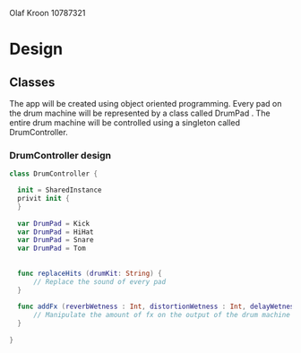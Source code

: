 Olaf Kroon
10787321

# Design

## Classes

The app will be created using object oriented programming. Every pad on the drum machine will be represented by a class called DrumPad . The entire drum machine will be controlled using a singleton called DrumController.

### DrumController design

``` Swift
class DrumController {

  init = SharedInstance
  privit init {
  }
  
  var DrumPad = Kick
  var DrumPad = HiHat
  var DrumPad = Snare
  var DrumPad = Tom
  
  
  func replaceHits (drumKit: String) {
      // Replace the sound of every pad 
  }
  
  func addFx (reverbWetness : Int, distortionWetness : Int, delayWetness: Int) {
      // Manipulate the amount of fx on the output of the drum machine
  }
    
}

```

